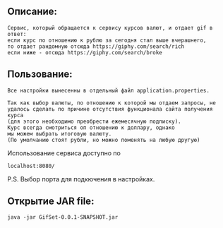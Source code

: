Описание:
---
```
Cервис, который обращается к сервису курсов валют, и отдает gif в ответ:  
если курс по отношению к рублю за сегодня стал выше вчерашнего,  
то отдает рандомную отсюда https://giphy.com/search/rich  
если ниже - отсюда https://giphy.com/search/broke
```  

Пользование:
---  
```
Все настройки вынесенны в отдельный файл application.properties. 
```
```
Так как выбор валюты, по отношению к которой мы отдаем запросы, не 
удалось сделать по причине отсутствия функционала сайта получения курса 
(для этого необходимо преобрести ежемесячную подписку). 
Курс всегда смотриться оп отношению к доллару, однако 
мы можем выбрать итоговую валюту. 
(По умолчанию стоят рубли, но можно поменять на любую другую)
```

Использование сервиса доступно по
```
localhost:8080/
```  
P.S. Выбор порта для подкючения в настройках.

Открытие JAR file:
---  
```
java -jar GifSet-0.0.1-SNAPSHOT.jar
```
